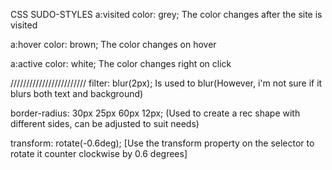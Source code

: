 CSS SUDO-STYLES
a:visited 
  color: grey; The color changes after the site is visited

a:hover 
  color: brown; The color changes on hover

a:active 
  color: white;  The color changes right on click

 ////////////////////////
 filter: blur(2px); Is used to blur(However, i'm not sure if it blurs both text and background)

 border-radius: 30px 25px 60px 12px; (Used to create a rec shape with different sides, can be adjusted to suit needs)

 transform: rotate(-0.6deg);  [Use the transform property on the selector to rotate it counter clockwise by 0.6 degrees]



